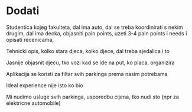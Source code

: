 # Dodati
Studentica kojeg fakulteta, dal ima auto, dal se treba koordinirati s nekim drugim, dal ima decka, objasniti pain points, uzeti 3-4 pain points i needs i opisati recenicama, 

Tehnicki opis, kolko stara djeca, kolko djece, dal treba sjedalica i to

Jasnije objasnit djecu, tko vozi kad se ide na put, ko placa, organizira


Aplikacija se koristi za filtar svih parkinga prema nasim potrebama

Ideal experience nije isto ko bio

Mi nudimo usluge svih parkinga, usporedbu cijena, tko nudi sto (npr za elektricne automobile)

